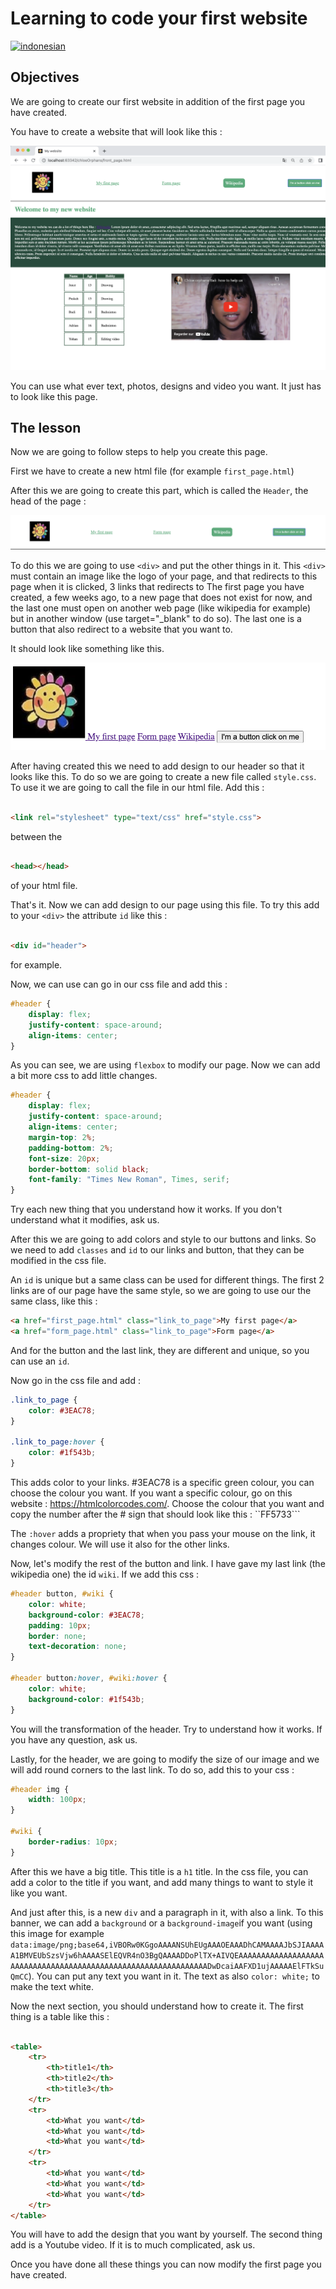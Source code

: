 # Learning to code your first website

[![indonesian](https://img.shields.io/badge/lang-indonesian-red.svg)](README.in.md)

## Objectives

We are going to create our first website in addition of the first page you have created.

You have to create a website that will look like this :

![alt text](./front-page.png)

You can use what ever text, photos, designs and video you want. It just has to look like this page.

## The lesson

Now we are going to follow steps to help you create this page.

First we have to create a new html file (for example ``first_page.html``)

After this we are going to create this part, which is called the ``Header``, the head of the page :

![alt text](./header.png)

To do this we are going to use ``<div>`` and put the other things in it.
This ``<div>`` must contain an image like the logo of your page, and that redirects to this page when it is clicked,
3 links that redirects to The first page you have created, a few weeks ago, to a new page that does not exist for now,
and the last one must
open on another web page (like wikipedia for example) but in another window (use target="_blank" to do so).
The last one is a button that also redirect to a website that you want to.

It should look like something like this.

![alt text](./header-no-css.png)

After having created this we need to add design to our header so that it looks like this.
To do so we are going to create a new file called ``style.css``.
To use it we are going to call the file in our html file. Add this :

```html

<link rel="stylesheet" type="text/css" href="style.css">
```

between the

````html

<head></head>
````

of your html file.

That's it. Now we can add design to our page using this file. To try this add to your ``<div>``
the attribute `id` like this :

```html

<div id="header">
```

for example.

Now, we can use can go in our css file and add this :

```css
#header {
    display: flex;
    justify-content: space-around;
    align-items: center;
}
```

As you can see, we are using ``flexbox`` to modify our page.
Now we can add a bit more css to add little changes.

```css
#header {
    display: flex;
    justify-content: space-around;
    align-items: center;
    margin-top: 2%;
    padding-bottom: 2%;
    font-size: 20px;
    border-bottom: solid black;
    font-family: "Times New Roman", Times, serif;
}
```

Try each new thing that you understand how it works. If you don't understand what it modifies, ask us.

After this we are going to add colors and style to our buttons and links. So we
need to add ``classes`` and ``id`` to our links and button, that they can be modified in the css file.

An ``id`` is unique but a same class can be used for different things. The first 2 links are of our page have
the same style, so we are going to use our the same class, like this :

```html
<a href="first_page.html" class="link_to_page">My first page</a>
<a href="form_page.html" class="link_to_page">Form page</a>
```

And for the button and the last link, they are different and unique, so you can use
an ``id``.

Now go in the css file and add :
```css
.link_to_page {
    color: #3EAC78;
}

.link_to_page:hover {
    color: #1f543b;
}
```

This adds color to your links. #3EAC78 is a specific green colour,
you can choose the colour you want. If you want a specific colour, go on this website :
https://htmlcolorcodes.com/. Choose the colour that you want and copy the number  after the # sign that should look like this : ``FF5733```

The ```:hover``` adds a propriety that when you pass your mouse on the 
link, it changes colour. We will use it also for the other links.

Now, let's modify the rest of the button and link. I have gave my last link (the wikipedia one) the id ``wiki``.
If we add this css :

```css
#header button, #wiki {
    color: white;
    background-color: #3EAC78;
    padding: 10px;
    border: none;
    text-decoration: none;
}

#header button:hover, #wiki:hover {
    color: white;
    background-color: #1f543b;
}
```

You will the transformation of the header. Try to understand how it works. If 
you have any question, ask us.

Lastly, for the header, we are going to modify the size of our image and we will add round corners to the last link.
To do so, add this to your css : 

```css
#header img {
    width: 100px;
}

#wiki {
    border-radius: 10px;
}
```

After this we have a big title. This title is a ``h1`` title.
In the css file, you can add a color to the title if you want, and 
add many things to want to style it like you want.

And just after this, is a new ``div`` and a paragraph in it, with also a link.
To this banner, we can add a ``background`` or a ``background-image``if you want (using this image 
for example ``data:image/png;base64,iVBORw0KGgoAAAANSUhEUgAAAOEAAADhCAMAAAAJbSJIAAAAA1BMVEUbSzsVjw6hAAAASElEQVR4nO3BgQAAAADDoPlTX+AIVQEAAAAAAAAAAAAAAAAAAAAAAAAAAAAAAAAAAAAAAAAAAAAAAAAAAAAAAAAAAAAAAADwDcaiAAFXD1ujAAAAAElFTkSuQmCC``).
You can put any text you want in it. The text as also ``color: white;`` to make the text white.

Now the next section, you should understand how to create it. The first thing is a table like this :

```html

<table>
    <tr>
        <th>title1</th>
        <th>title2</th>
        <th>title3</th>
    </tr>
    <tr>
        <td>What you want</td>
        <td>What you want</td>
        <td>What you want</td>
    </tr>
    <tr>
        <td>What you want</td>
        <td>What you want</td>
        <td>What you want</td>
    </tr>
</table>
```

You will have to add the design that you want by yourself. The second 
thing add is a Youtube video. If it is to much complicated, ask us.

Once you have done all these things you can now modify the first page you have created.